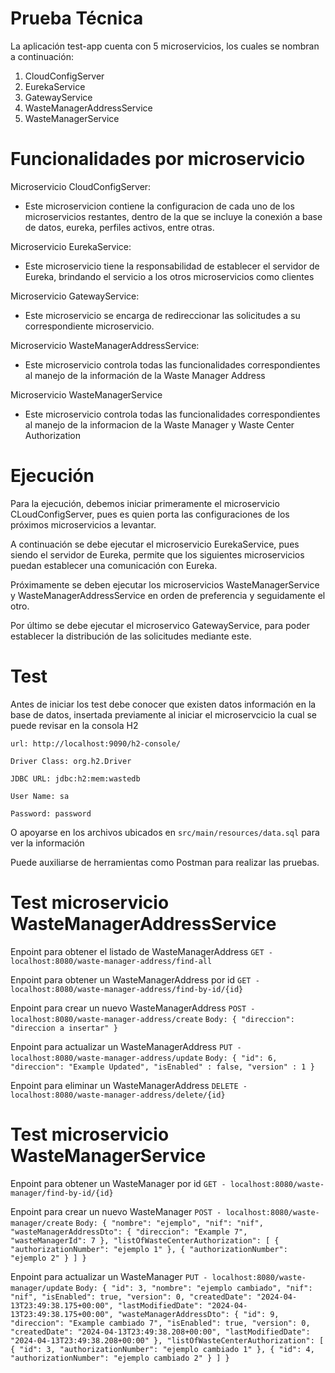 Prueba Técnica
===

La aplicación test-app cuenta con 5 microservicios, los cuales se nombran a continuación:
1. CloudConfigServer
2. EurekaService
3. GatewayService
4. WasteManagerAddressService
5. WasteManagerService

# Funcionalidades por microservicio

Microservicio CloudConfigServer:

+ Este microservicion contiene la configuracion de cada uno de los microservicios restantes, dentro de la que se incluye 
la conexión a base de datos, eureka, perfiles activos, entre otras.

Microservicio EurekaService:

+ Este microservicio tiene la responsabilidad de establecer el servidor de Eureka, brindando el servicio a los otros microservicios
como clientes

Microservicio GatewayService:

+ Este microservicio se encarga de redireccionar las solicitudes a su correspondiente microservicio.

Microservicio WasteManagerAddressService:

+ Este microservicio controla todas las funcionalidades correspondientes al manejo de la información de la Waste Manager Address

Microservicio WasteManagerService

+ Este microservicio controla todas las funcionalidades correspondientes al manejo de la informacion de la Waste Manager y Waste Center Authorization

# Ejecución

Para la ejecución, debemos iniciar primeramente el microservicio CLoudConfigServer,
pues es quien porta las configuraciones de los próximos microservicios a levantar.

A continuación se debe ejecutar el microservicio EurekaService, pues siendo el servidor de Eureka, permite que los siguientes microservicios puedan 
establecer una comunicación con Eureka.

Próximamente se deben ejecutar los microservicios WasteManagerService y WasteManagerAddressService
en orden de preferencia y seguidamente el otro.

Por último se debe ejecutar el microservico GatewayService, para poder establecer la distribución de las solicitudes mediante este.

# Test

Antes de iniciar los test debe conocer que existen datos información en la base de datos, insertada previamente al iniciar el microservcicio
la cual se puede revisar en la consola H2

``url: http://localhost:9090/h2-console/``

``Driver Class: org.h2.Driver``

``JDBC URL: jdbc:h2:mem:wastedb``

``User Name: sa``

``Password: password``

O apoyarse en los archivos ubicados en
``src/main/resources/data.sql``
para ver la información


Puede auxiliarse de herramientas como Postman para realizar las pruebas.

# Test microservicio WasteManagerAddressService

Enpoint para obtener el listado de WasteManagerAddress
``
GET - localhost:8080/waste-manager-address/find-all
``

Enpoint para obtener un WasteManagerAddress por id
``
GET - localhost:8080/waste-manager-address/find-by-id/{id}
``

Enpoint para crear un nuevo WasteManagerAddress
``
POST - localhost:8080/waste-manager-address/create
``
``
Body:
{
"direccion": "direccion a insertar"
}
``

Enpoint para actualizar un WasteManagerAddress
``
PUT - localhost:8080/waste-manager-address/update
``
``
Body:
{
    "id": 6,
    "direccion": "Example Updated",
    "isEnabled" : false,
    "version" : 1
}
``

Enpoint para eliminar un WasteManagerAddress
``
DELETE - localhost:8080/waste-manager-address/delete/{id}
``

# Test microservicio WasteManagerService

Enpoint para obtener un WasteManager por id
``
GET - localhost:8080/waste-manager/find-by-id/{id}
``

Enpoint para crear un nuevo WasteManager
``
POST - localhost:8080/waste-manager/create
``
``
Body:
{
"nombre": "ejemplo",
"nif": "nif",
"wasteManagerAddressDto": {
"direccion": "Example 7",
"wasteManagerId": 7
},
"listOfWasteCenterAuthorization": [
{
"authorizationNumber": "ejemplo 1"
},
{
"authorizationNumber": "ejemplo 2"
}
]
}
``

Enpoint para actualizar un WasteManager
``
PUT - localhost:8080/waste-manager/update
``
``
Body:
{
"id": 3,
"nombre": "ejemplo cambiado",
"nif": "nif",
"isEnabled": true,
"version": 0,
"createdDate": "2024-04-13T23:49:38.175+00:00",
"lastModifiedDate": "2024-04-13T23:49:38.175+00:00",
"wasteManagerAddressDto": {
"id": 9,
"direccion": "Example cambiado 7",
"isEnabled": true,
"version": 0,
"createdDate": "2024-04-13T23:49:38.208+00:00",
"lastModifiedDate": "2024-04-13T23:49:38.208+00:00"
},
"listOfWasteCenterAuthorization": [
{
"id": 3,
"authorizationNumber": "ejemplo cambiado 1"
},
{
"id": 4,
"authorizationNumber": "ejemplo cambiado 2"
}
]
}
``
